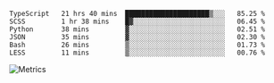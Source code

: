 <!--START_SECTION:waka-->

```text
TypeScript   21 hrs 40 mins  █████████████████████▒░░░   85.25 %
SCSS         1 hr 38 mins    █▓░░░░░░░░░░░░░░░░░░░░░░░   06.45 %
Python       38 mins         ▓░░░░░░░░░░░░░░░░░░░░░░░░   02.51 %
JSON         35 mins         ▓░░░░░░░░░░░░░░░░░░░░░░░░   02.30 %
Bash         26 mins         ▒░░░░░░░░░░░░░░░░░░░░░░░░   01.73 %
LESS         11 mins         ▒░░░░░░░░░░░░░░░░░░░░░░░░   00.76 %
```

<!--END_SECTION:waka-->

![Metrics](https://metrics.lecoq.io/TachibanaKimika?template=classic&base.activity=0&base.community=0&base.repositories=0&languages=1&isocalendar=1&isocalendar.duration=half-year&languages.limit=8&languages.sections=most-used&languages.colors=github&languages.threshold=0%25&languages.indepth=false&languages.recent.load=300&languages.recent.days=14&config.timezone=Asia%2FShanghai)
